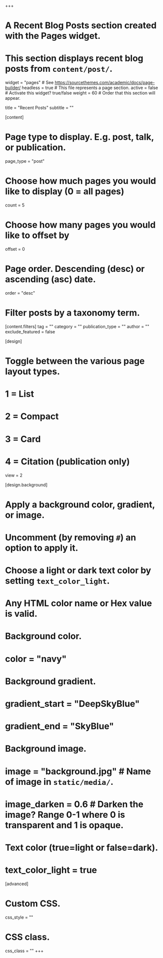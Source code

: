 +++
 # A Recent Blog Posts section created with the Pages widget.
 # This section displays recent blog posts from `content/post/`.
 
 widget = "pages"  # See https://sourcethemes.com/academic/docs/page-builder/
 headless = true  # This file represents a page section.
 active = false  # Activate this widget? true/false
 weight = 60  # Order that this section will appear.
 
 title = "Recent Posts"
 subtitle = ""
 
 [content]
   # Page type to display. E.g. post, talk, or publication.
   page_type = "post"
   
   # Choose how much pages you would like to display (0 = all pages)
   count = 5
   
   # Choose how many pages you would like to offset by
   offset = 0
 
   # Page order. Descending (desc) or ascending (asc) date.
   order = "desc"
 
   # Filter posts by a taxonomy term.
   [content.filters]
     tag = ""
     category = ""
     publication_type = ""
     author = ""
     exclude_featured = false
   
 [design]
   # Toggle between the various page layout types.
   #   1 = List
   #   2 = Compact
   #   3 = Card
   #   4 = Citation (publication only)
   view = 2
   
 [design.background]
   # Apply a background color, gradient, or image.
   #   Uncomment (by removing `#`) an option to apply it.
   #   Choose a light or dark text color by setting `text_color_light`.
   #   Any HTML color name or Hex value is valid.
   
   # Background color.
   # color = "navy"
   
   # Background gradient.
   # gradient_start = "DeepSkyBlue"
   # gradient_end = "SkyBlue"
   
   # Background image.
   # image = "background.jpg"  # Name of image in `static/media/`.
   # image_darken = 0.6  # Darken the image? Range 0-1 where 0 is transparent and 1 is opaque.
 
   # Text color (true=light or false=dark).
   # text_color_light = true  
   
 [advanced]
  # Custom CSS. 
  css_style = ""
  
  # CSS class.
  css_class = ""
+++
